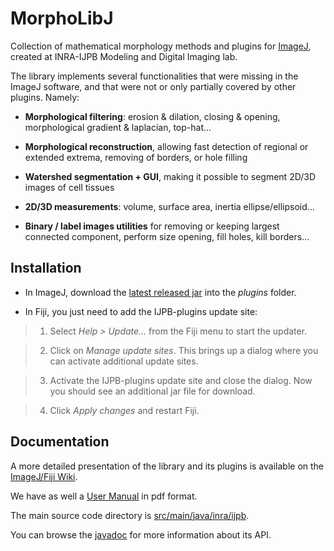 MorphoLibJ
============

Collection of mathematical morphology methods and plugins for [ImageJ](http://imagej.net/Welcome), created at INRA-IJPB Modeling and Digital Imaging lab.

The library implements several functionalities that were missing in the ImageJ software, and that were not or only partially covered by other plugins. Namely:

* **Morphological filtering**: erosion & dilation, closing & opening, morphological gradient & laplacian, top-hat...

* **Morphological reconstruction**, allowing fast detection of regional or extended extrema, removing of borders, or hole filling

* **Watershed segmentation + GUI**, making it possible to segment 2D/3D images of cell tissues

* **2D/3D measurements**: volume, surface area, inertia ellipse/ellipsoid...

* **Binary / label images utilities** for removing or keeping largest connected component, perform size opening, fill holes, kill borders...

Installation
------------
* In ImageJ, download the [latest released jar](https://github.com/ijpb/MorphoLibJ/releases) into the _plugins_ folder.

* In Fiji, you just need to add the IJPB-plugins update site:

> 1. Select _Help > Update..._ from the Fiji menu to start the updater.

> 2. Click on _Manage update sites_. This brings up a dialog where you can activate additional update sites.

> 3. Activate the IJPB-plugins update site and close the dialog. Now you should see an additional jar file for download.

> 4. Click _Apply changes_ and restart Fiji.

Documentation
-------------

A more detailed presentation of the library and its plugins is available on the [ImageJ/Fiji Wiki](http://imagej.net/MorphoLibJ).

We have as well a [User Manual](https://github.com/ijpb/MorphoLibJ/releases/download/v1.1.1/MorphoLibJ-manual-v1.1.1.pdf) in pdf format.

The main source code directory is [src/main/java/inra/ijpb](http://github.com/ijpb/MorphoLibJ/tree/master/src/main/java/inra/ijpb).

You can browse the [javadoc](http://ijpb.github.io/MorphoLibJ/javadoc/) for more information about its API.
